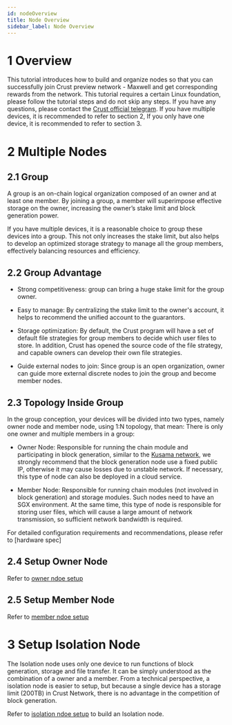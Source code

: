 ```yaml
---
id: nodeOverview
title: Node Overview
sidebar_label: Node Overview
---
```


# 1 Overview

This tutorial introduces how to build and organize nodes so that you can successfully join Crust preview network - Maxwell and get corresponding rewards from the network. This tutorial requires a certain Linux foundation, please follow the tutorial steps and do not skip any steps. If you have any questions, please contact the [Crust official telegram](https://t.me/CrustNetwork). If you have multiple devices, it is recommended to refer to section 2, If you only have one device, it is recommended to refer to section 3.




# 2 Multiple Nodes

## 2.1 Group

A group is an on-chain logical organization composed of an owner and at least one member. By joining a group, a member will superimpose effective storage on the owner, increasing the owner’s stake limit and block generation power. 

If you have multiple devices, it is a reasonable choice to group these devices into a group. This not only increases the stake limit, but also helps to develop an optimized  storage strategy to manage all the group members, effectively balancing resources and efficiency.



## 2.2 Group Advantage

* Strong competitiveness: group can bring a huge stake limit for the group owner.

* Easy to manage: By centralizing the stake limit to the owner's account, it helps to recommend the unified account to the guarantors.

* Storage optimization: By default, the Crust program will have a set of default file strategies for group members to decide which user files to store. In addition, Crust has opened the source code of the file strategy, and capable owners can develop their own file strategies.

* Guide external nodes to join: Since group is an open organization, owner can guide more external discrete nodes to join the group and become member nodes.


## 2.3 Topology Inside Group


In the group conception, your devices will be divided into two types, namely owner node and member node, using 1:N topology, that mean: There is only one owner and multiple members in a group:

* Owner Node: Responsible for running the chain module and participating in block generation, similar to the [Kusama network](https://kusama.network/), we strongly recommend that the block generation node use a fixed public IP, otherwise it may cause losses due to unstable network. If necessary, this type of node can also be deployed in a cloud service.

* Member Node: Responsible for running chain modules (not involved in block generation) and storage modules. Such nodes need to have an SGX environment. At the same time, this type of node is responsible for storing user files, which will cause a large amount of network transmission, so sufficient network bandwidth is required.

For detailed configuration requirements and recommendations, please refer to [hardware spec]

## 2.4 Setup Owner Node

Refer to [owner ndoe setup](ownerNode.md)

## 2.5 Setup Member Node

Refer to [member ndoe setup](memberNode.md)

# 3 Setup Isolation Node

The Isolation node uses only one device to run functions of block generation, storage and file transfer. It can be simply understood as the combination of a owner and a member. From a technical perspective, a isolation node is easier to setup,  but because a single device has a storage limit (200TB) in Crust Network, there is no advantage in the competition of block generation. 

Refer to [isolation ndoe setup](isolationNode.md) to build an Isolation node.


